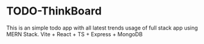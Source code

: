 # TODO-ThinkBoard
This is an simple todo app with all latest trends usage of full stack app using MERN Stack. Vite + React + TS + Express + MongoDB
